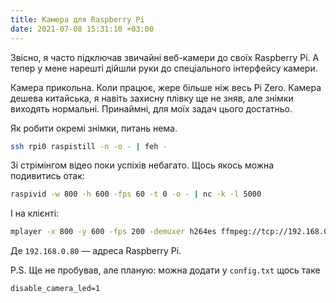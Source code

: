 ```yaml
---
title: Камера для Raspberry Pi
date: 2021-07-08 15:31:10 +03:00
---
```


Звісно, я часто підключав звичайні веб-камери до своїх Raspberry Pi. А тепер у мене нарешті дійшли руки до спеціального інтерфейсу камери.

Камера прикольна. Коли працює, жере більше ніж весь Pi Zero. Камера дешева китайська, я навіть захисну плівку ще не зняв, але знімки виходять нормальні. Принаймні, для моїх задач цього достатньо.

Як робити окремі знімки, питань нема.

```sh
ssh rpi0 raspistill -n -o - | feh -
```

Зі стрімінгом відео поки успіхів небагато. Щось якось можна подивитись отак:

```sh
raspivid -w 800 -h 600 -fps 60 -t 0 -o - | nc -k -l 5000
```

І на клієнті:

```sh
mplayer -x 800 -y 600 -fps 200 -demuxer h264es ffmpeg://tcp://192.168.0.80:5000
```

Де `192.168.0.80` — адреса Raspberry Pi.

P.S. Ще не пробував, але планую: можна додати у `config.txt` щось таке

```
disable_camera_led=1
```
